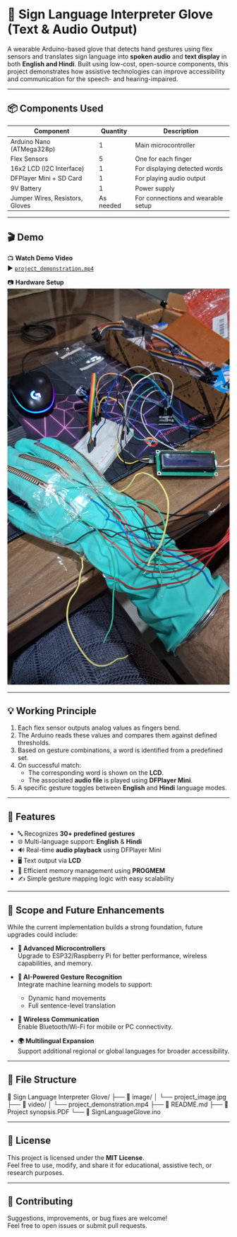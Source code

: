 # 🧤 Sign Language Interpreter Glove (Text & Audio Output)

A wearable Arduino-based glove that detects hand gestures using flex sensors and translates sign language into **spoken audio** and **text display** in both **English and Hindi**. Built using low-cost, open-source components, this project demonstrates how assistive technologies can improve accessibility and communication for the speech- and hearing-impaired.

---

## 📦 Components Used

| Component                  | Quantity | Description                            |
|---------------------------|----------|----------------------------------------|
| Arduino Nano (ATMega328p) | 1        | Main microcontroller                   |
| Flex Sensors              | 5        | One for each finger                    |
| 16x2 LCD (I2C Interface)  | 1        | For displaying detected words          |
| DFPlayer Mini + SD Card   | 1        | For playing audio output               |
| 9V Battery                | 1        | Power supply                           |
| Jumper Wires, Resistors, Gloves | As needed | For connections and wearable setup |

---

## 🎬 Demo

📺 **Watch Demo Video**  
▶️ [`project_demonstration.mp4`](video/project_demonstration.mp4)

📷 **Hardware Setup**  
![Glove Hardware](image/project_image.jpg)

---

## 💡 Working Principle

1. Each flex sensor outputs analog values as fingers bend.
2. The Arduino reads these values and compares them against defined thresholds.
3. Based on gesture combinations, a word is identified from a predefined set.
4. On successful match:
   - The corresponding word is shown on the **LCD**.
   - The associated **audio file** is played using **DFPlayer Mini**.
5. A specific gesture toggles between **English** and **Hindi** language modes.

---

## 🧠 Features

- 🔤 Recognizes **30+ predefined gestures**
- 🌐 Multi-language support: **English** & **Hindi**
- 🔊 Real-time **audio playback** using DFPlayer Mini
- 🖥️ Text output via **LCD**
- 🧠 Efficient memory management using **PROGMEM**
- ✍️ Simple gesture mapping logic with easy scalability

---

## 🔮 Scope and Future Enhancements

While the current implementation builds a strong foundation, future upgrades could include:

- **🔧 Advanced Microcontrollers**  
  Upgrade to ESP32/Raspberry Pi for better performance, wireless capabilities, and memory.

- **🧠 AI-Powered Gesture Recognition**  
  Integrate machine learning models to support:
  - Dynamic hand movements
  - Full sentence-level translation

- **📡 Wireless Communication**  
  Enable Bluetooth/Wi-Fi for mobile or PC connectivity.

- **🌍 Multilingual Expansion**  
  Support additional regional or global languages for broader accessibility.

---

## 📁 File Structure

📁 Sign Language Interpreter Glove/
├── 📂 image/
│ └── project_image.jpg
├── 📂 video/
│ └── project_demonstration.mp4
├── 📄 README.md
├── 📄 Project synopsis.PDF
└── 📄 SignLanguageGlove.ino


---

## 📜 License

This project is licensed under the **MIT License**.  
Feel free to use, modify, and share it for educational, assistive tech, or research purposes.

---

## 🤝 Contributing

Suggestions, improvements, or bug fixes are welcome!  
Feel free to open issues or submit pull requests.
